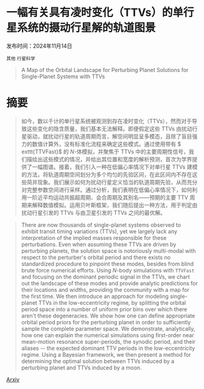 # 一幅有关具有凌时变化（TTVs）的单行星系统的摄动行星解的轨道图景

发布时间：2024年11月14日

`其他` `行星科学`

> A Map of the Orbital Landscape for Perturbing Planet Solutions for Single-Planet Systems with TTVs

# 摘要

> 如今，数以千计的单行星系统被观测到存在凌时变化（TTVs），然而对于导致这些变化的隐含质量，我们基本无法解释。即便假定这些 TTVs 由扰动行星驱动，就扰动行星的轨道周期而言，解空间明显呈多模态，且除了盲目强力的数值计算外，没有标准化流程来确定这些模式。通过使用带有 $	exttt{TTVFast}$ 的 $N$-体模拟，并聚焦于 TTVs 中的主要周期性信号，我们描绘出这些模式的情况，并给出其位置和宽度的解析预测，首次为学界提供了一幅图谱。接着，我们引入一种在低偏心率情况下对单行星 TTVs 建模的方法，将轨道周期空间划分为多个均匀的先验区间，在此区间内不存在这些简并现象。我们展示如何为扰动行星定义恰当的轨道周期先验，从而充分对完整参数空间进行采样。通过分析，我们表明在低偏心率情况下，如何利用一阶近平均运动共振超周期、会合周期及其别名——预期的主要 TTV 周期来解释数值模拟。运用贝叶斯框架，我们随后提出一种方法，用于判定由扰动行星引发的 TTVs 与由卫星引发的 TTVs 之间的最优解。

> There are now thousands of single-planet systems observed to exhibit transit timing variations (TTVs), yet we largely lack any interpretation of the implied masses responsible for these perturbations. Even when assuming these TTVs are driven by perturbing planets, the solution space is notoriously multi-modal with respect to the perturber's orbital period and there exists no standardized procedure to pinpoint these modes, besides from blind brute force numerical efforts. Using $N$-body simulations with $\texttt{TTVFast}$ and focusing on the dominant periodic signal in the TTVs, we chart out the landscape of these modes and provide analytic predictions for their locations and widths, providing the community with a map for the first time. We then introduce an approach for modeling single-planet TTVs in the low-eccentricity regime, by splitting the orbital period space into a number of uniform prior bins over which there aren't these degeneracies. We show how one can define appropriate orbital period priors for the perturbing planet in order to sufficiently sample the complete parameter space. We demonstrate, analytically, how one can explain the numerical simulations using first-order near mean-motion resonance super-periods, the synodic period, and their aliases -- the expected dominant TTV periods in the low-eccentricity regime. Using a Bayesian framework, we then present a method for determining the optimal solution between TTVs induced by a perturbing planet and TTVs induced by a moon.

[Arxiv](https://arxiv.org/abs/2411.10493)